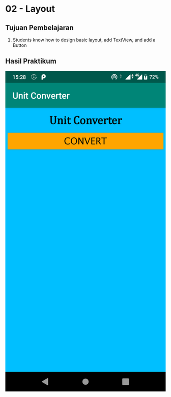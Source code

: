 # 02 - Layout

## Tujuan Pembelajaran

1. Students know how to design basic layout, add TextView, and add a Button

## Hasil Praktikum

![Hasil](img/ss_hasil.png)
